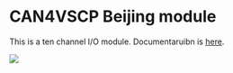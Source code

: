 <h1>CAN4VSCP Beijing module</h1>

This is a ten channel I/O module. Documentaruibn is <a href="http://www.grodansparadis.com/beijing/beijing.html">here</a>.

<img src="http://www.grodansparadis.com/beijing/manual/lib/exe/fetch.php?w=600&tok=8bf5a5&media=beijing6.png" /> 